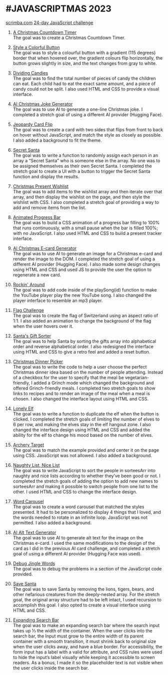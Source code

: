 #  #JAVASCRIPTMAS 2023
 [scrimba.com](https://scrimba.com/learn/javascriptmas) [24-day JavaScript challenge](https://scrimba.com/learn/javascriptmas)
1. [A Christmas Countdown Timer](https://amandapennell.github.io/javascriptmas-2023/1-countdown-to-christmas/)\
The goal was to create a Christmas Countdown Timer.

2. [Style a Colorful Button](https://amandapennell.github.io/javascriptmas-2023/2-style-colorful-button/)\
The goal was to style a colourful button with a gradient (115 degrees) border that when hovered over, the gradient colours flip horizontally, the button grows slightly in size, and the text changes from gray to white. 

3. [Dividing Candies](https://amandapennell.github.io/javascriptmas-2023/3-dividing-candy/)\
The goal was to find the total number of pieces of candy the children can eat. Each child had to eat the exact same amount, and a piece of candy could not be split. I also used HTML and CSS to provide a visual interface.

4. [AI Christmas Joke Generator](https://scrimba.com/scrim/cofee44b29bce53c38cf6a5cd)\
The goal was to use AI to generate a one-line Christmas joke. I completed a stretch goal of using a different AI provider (Hugging Face).

5. [Jeopardy Card Flip](https://amandapennell.github.io/javascriptmas-2023/5-jeopardy-card-flip/)\
The goal was to create a card with two sides that flips from front to back on hover without JavaScript, and match the style as closely as possible. I also added a background to fit the theme.

6. [Secret Santa](https://amandapennell.github.io/javascriptmas-2023/6-secret-santa/)\
The goal was to write a function to randomly assign each person in an array a “Secret Santa” who is someone else in the array. No one was to be assigned themselves as their own Secret Santa. I completed the stretch goal to create a UI with a button to trigger the Secret Santa function and display the results.

7. [Christmas Present Wishlist](https://amandapennell.github.io/javascriptmas-2023/7-christmas-present-wishlist/)\
The goal was to add items to the wishlist array and then iterate over that array, and then display the wishlist on the page, and then style the wishlist with CSS. I also completed a stretch goal of providing a way to add and remove items from the list.

8. [Animated Progress Bar](https://amandapennell.github.io/javascriptmas-2023/8-animated-progress-bar/)\
The goal was to build a CSS animation of a progress bar filling to 100% that runs continuously, with a small pause when the bar is filled 100%; with no JavaScript. I also used HTML and CSS to build a present tracker interface.  

9. [AI Christmas E-card Generator](https://scrimba.com/scrim/co84a4b1a9ee5a04182df6c40)\
The goal was to use AI to generate an image for a Christmas e-card and render the image to the DOM. I completed the stretch goal of using a different AI provider (Hugging Face). I also made some design changes using HTML and CSS and used JS to provide the user the option to regenerate a new card.

10. [Rockin' Around](https://amandapennell.github.io/javascriptmas-2023/10-rockin-around/)\
The goal was to add code inside of the playSong(id) function to make the YouTube player play the new YouTube song. I also changed the player interface to resemble an mp3 player.

11. [Flag Challenge](https://amandapennell.github.io/javascriptmas-2023/11-flag-challenge/)\
The goal was to create the flag of Switzerland using an aspect ratio of 1:1. I also added an animation to change the background of the flag when the user hovers over it.

12. [Santa's Gift Sorter](https://amandapennell.github.io/javascriptmas-2023/12-santas-gift-sorter/)\
The goal was to help Santa by sorting the gifts array into alphabetical order and reverse alphabetical order. I also redesigned the interface using HTML and CSS to give a retro feel and added a reset button.

13. [Christmas Dinner Picker](https://amandapennell.github.io/javascriptmas-2023/13-christmas-dinner/)\
The goal was to write the code to help a user choose the perfect Christmas dinner idea based on the number of people attending. Instead of a checkbox for the user to specify that the meal be vegetarian-friendly, I added a Grinch mode which changed the background and offered Grinch-friendly meals. I completed two stretch goals to show links to recipes and to render an image of the meal when a meal is chosen. I also changed the interface layout using HTML and CSS.

14. [Lonely Elf](https://amandapennell.github.io/javascriptmas-2023/14-lonely-elf/)\
The goal was to write a function to duplicate the elf when the button is clicked. I completed the stretch goals of limiting the number of elves to 6 per row, and making the elves stay in the elf hangout zone. I also changed the interface design using HTML and CSS and added the ability for the elf to change his mood based on the number of elves.

15. [Archery Target](https://amandapennell.github.io/javascriptmas-2023/15-archery-target/)\
The goal was to match the example provided and center it on the page using CSS. JavaScript was not allowed. I also added a background.

16. [Naughty List, Nice List](https://amandapennell.github.io/javascriptmas-2023/16-naughty-list-nice-list)\
The goal was to write JavaScript to sort the people in sorteesArr into naughty and nice lists according to whether they’ve been good or not. I completed the stretch goals of adding the option to add new names to sorteesArr and making it possible to switch people from one list to the other. I used HTML and CSS to change the interface design.

17. [Word Carousel](https://amandapennell.github.io/javascriptmas-2023/17-word-carousel/)\
The goal was to create a word carousel that matched the styles presented. It had to be personalized to display 4 things that I loved, and the words needed to rotate in an infinite loop. JavaScript was not permitted. I also added a background.

18. [AI Alt Text Generator](https://scrimba.com/scrim/co854477ebab4fbfc99c62b04)\
The goal was to use AI to generate alt text for the image on the Christmas e-card. I used the same modifications to the design of the card as I did in the previous AI card challenge, and completed a stretch goal of using a different AI provider (Hugging Face was used).

19. [Debug Jingle Words](https://scrimba.com/scrim/coa73404193f4745647679eca)\
The goal was to debug the problems in a section of the JavaScript code provided.

20. [Save Santa](https://amandapennell.github.io/javascriptmas-2023/20-save-santa/)\
The goal was to save Santa by removing the lions, tigers, bears, and other nefarious creatures from the deeply-nested array. For the stretch goal, the original array structure had to be left intact, I used recursion to accomplish this goal. I also opted to create a visual interface using HTML and CSS.

21. [Expanding Search Bar](https://amandapennell.github.io/javascriptmas-2023/21-expanding-search-bar)\
The goal was to make an expanding search bar where the search input takes up ⅓ the width of the container. When the user clicks into the search bar, the Input must grow to the entire width of its parent container with a smooth transition, it must shrink back to original size when the user clicks away, and have a blue border. For accessibility, the form input has a label with a valid for attribute, and CSS rules were used to hide the input’s label visually while keeping it accessible to screen readers. As a bonus, I made it so the placeholder text is not visible when the user clicks inside the search bar.